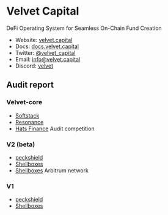 # Velvet Capital

DeFi Operating System for Seamless On-Chain Fund Creation



- Website: [velvet.capital](https://www.velvet.capital/)
- Docs: [docs.velvet.capital](https://docs.velvet.capital/)
- Twitter: [@velvet_capital](https://twitter.com/velvet_capital)
- Email: [info@velvet.capital](mailto:info@velvet.capital)
- Discord: [velvet](https://discord.com/invite/GkEwgezVMR)



## Audit report

### Velvet-core
- [Softstack](https://github.com/Velvet-Capital/audits/blob/main/Smart_Contract_Audit_Velvet_Capital_Corev3_13072024-1.pdf)
- [Resonance](TBD)
- [Hats Finance](https://github.com/hats-finance/Velvet-Capital-0x0bb0c08fd9eeaf190064f4c66f11d18182961f77/blob/main/report.md)  Audit competition


### V2 (beta)
- [peckshield](https://github.com/Velvet-Capital/audits/blob/main/PeckShield-Audit-Report-VelvetV2-v1.0-2.pdf)
- [Shellboxes](https://github.com/Velvet-Capital/audits/blob/main/Velvet_Capital_V2_Security_Audit_Report.pdf)
- [Shellboxes](https://github.com/Velvet-Capital/audits/blob/main/Velvet_Capital_V2_Arbitrum_Security_Audit_Report-1.pdf)  Arbitrum network


### V1
- [peckshield](https://github.com/Velvet-Capital/audits/blob/main/PeckShield-Audit-Report-Velvet-v1.0_final.pdf)
- [Shellboxes](https://github.com/Velvet-Capital/audits/blob/main/Velvet_Capital%20-%20Final%20Report-1.pdf)

